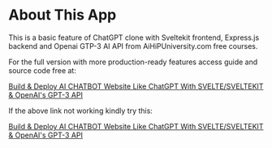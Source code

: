 
# About This App

This is a basic feature of ChatGPT clone with Sveltekit frontend, Express.js backend and Openai GTP-3 AI API from AiHiPUniversity.com free courses.

For the full version with more production-ready features access guide and source code free at:

[Build & Deploy AI CHATBOT Website Like ChatGPT With SVELTE/SVELTEKIT & OpenAI's GPT-3 API](https://aihipuniversity.com/Svelte-SvelteKit-303-Advanced-Build-And-Deploy-Ai-Chatbot-Website)

If the above link not working kindly try this:

<a href="https://aihipuniversity.com/Svelte-SvelteKit-303-Advanced-Build-And-Deploy-Ai-Chatbot-Website" target="_blank"> Build & Deploy AI CHATBOT Website Like ChatGPT With SVELTE/SVELTEKIT & OpenAI's GPT-3 API </a>
